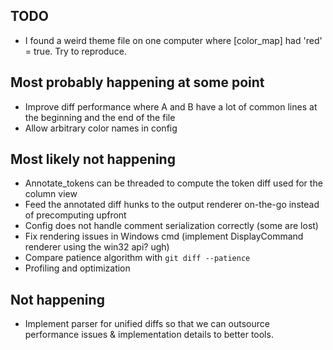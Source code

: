 TODO
----
* I found a weird theme file on one computer where [color_map] had
  'red' = true. Try to reproduce.

Most probably happening at some point
-------------------------------------
* Improve diff performance where A and B have a lot of common lines at the beginning and the end of the file
* Allow arbitrary color names in config

Most likely not happening
-------------------------
* Annotate_tokens can be threaded to compute the token diff used for the column view
* Feed the annotated diff hunks to the output renderer on-the-go instead of precomputing upfront
* Config does not handle comment serialization correctly (some are lost)
* Fix rendering issues in Windows cmd (implement DisplayCommand renderer using the win32 api? ugh)
* Compare patience algorithm with `git diff --patience`
* Profiling and optimization

Not happening
-------------
* Implement parser for unified diffs so that we can outsource performance issues & implementation
  details to better tools.